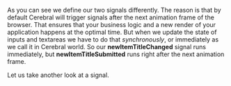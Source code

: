 As you can see we define our two signals differently. The reason is that by default Cerebral will trigger signals after the next animation frame of the browser. That ensures that your business logic and a new render of your application happens at the optimal time. But when we update the state of inputs and textareas we have to do that *synchronously*, or immediately as we call it in Cerebral world. So our **newItemTitleChanged** signal runs immediately, but **newItemTitleSubmitted** runs right after the next animation frame.

Let us take another look at a signal.
